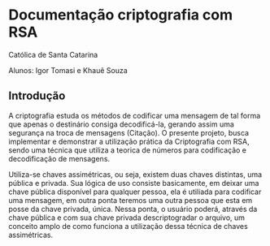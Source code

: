 # Documentação criptografia com RSA

Católica de Santa Catarina

Alunos: Igor Tomasi e Khauê Souza

## Introdução

A criptografia estuda os métodos de codificar uma mensagem de tal forma que apenas o destinário consiga decodificá-la, gerando assim uma segurança na troca de mensagens (Citação). O presente projeto, busca implementar e demonstrar a utilização prática da Criptografia com RSA, sendo uma técnica que utiliza a teorica de números para codificação e decodificação de mensagens.

Utiliza-se chaves assimétricas, ou seja, existem duas chaves distintas, uma pública e privada. Sua lógica de uso consiste basicamente, em deixar uma chave pública disponível para qualquer pessoa, ela é utiliada para codificar uma mensagem, em outra ponta teremos uma outra pessoa que esta em posse da chave privada, única. Nessa ponta, o usuário poderá, através da chave pública e com sua chave privada descriptogradar o arquivo, um conceito amplo de como funciona a utilização dessa técnica de chaves assimétricas.

